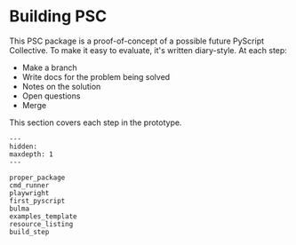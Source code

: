# Building PSC

This PSC package is a proof-of-concept of a possible future PyScript Collective.
To make it easy to evaluate, it's written diary-style.
At each step:

- Make a branch
- Write docs for the problem being solved
- Notes on the solution
- Open questions
- Merge

This section covers each step in the prototype.

```{toctree}
---
hidden:
maxdepth: 1
---

proper_package
cmd_runner
playwright
first_pyscript
bulma
examples_template
resource_listing
build_step
```
